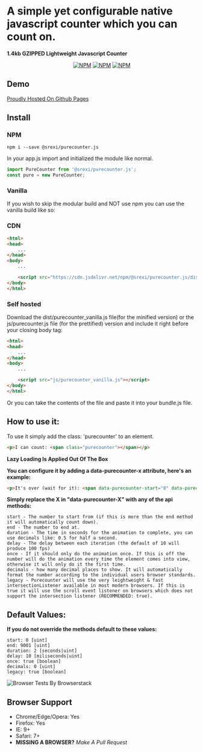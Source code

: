 # A simple yet configurable native javascript counter which you can __count__ on.
**1.4kb GZIPPED Lightweight Javascript Counter**

<p align="center">
    <a href="https://www.npmjs.com/package/@srexi/purecounter.js"><img src="https://img.shields.io/npm/v/@srexi/purecounter.js.svg" alt="NPM"></a>
    <a href="https://npmcharts.com/compare/@srexi/purecounter.js?minimal=true"><img src="https://img.shields.io/npm/dt/@srexi/purecounter.js.svg" alt="NPM"></a>
    <a href="https://www.npmjs.com/package/@srexi/purecounter.js"><img src="https://img.shields.io/npm/l/@srexi/purecounter.js.svg" alt="NPM"></a>
</p>

## Demo
[Proudly Hosted On Github Pages](https://srexi.github.io/purecounter.js/)

## Install

### NPM
```
npm i --save @srexi/purecounter.js
```
In your app.js import and initialized the module like normal.
```js
import PureCounter from '@srexi/purecounter.js';
const pure = new PureCounter;
```

### Vanilla 
If you wish to skip the modular build and NOT use npm you can use the vanilla build like so:

### CDN
```html
<html>
<head>
    ...
</head>
<body>
    ...

    <script src="https://cdn.jsdelivr.net/npm/@srexi/purecounter.js/dist/purecounter_vanilla.js"></script>
</body>
</html>
```

### Self hosted
Download the dist/purecounter_vanilla.js file(for the minified version) or the js/purecounter.js file (for the prettified) version and include it right before your closing body tag:
```html
<html>
<head>
    ...
</head>
<body>
    ...

    <script src="js/purecounter_vanilla.js"></script>
</body>
</html>
```
Or you can take the contents of the file and paste it into your bundle.js file.

## How to use it:
To use it simply add the class: 'purecounter' to an element.
```html
<p>I can count: <span class="purecounter"></span></p>
```
**Lazy Loading Is Applied Out Of The Box**

**You can configure it by adding a data-purecounter-x attribute, here's an example:**
```html
<p>It's over (wait for it): <span data-purecounter-start="0" data-purecounter-end="9001" class="purecounter">0</span>!!!</p>
```

**Simply replace the X in "data-purecounter-X" with any of the api methods:**
```
start - The number to start from (if this is more than the end method it will automatically count down).
end - The number to end at.
duration - The time in seconds for the animation to complete, you can use decimals like: 0.5 for half a second.
delay - The delay between each iteration (the default of 10 will produce 100 fps)
once - If it should only do the animation once. If this is off the number will do the animation every time the element comes into view, otherwise it will only do it the first time.
decimals - how many decimal places to show. It will automatically format the number according to the individual users browser standards.
legacy - Purecounter will use the very leightweight & fast intersectionListener available in most modern browsers. If this is true it will use the scroll event listener on browsers which does not support the intersection listener (RECOMMENDED: true).
```

## Default Values:
**If you do not override the methods default to these values:**
```
start: 0 [uint]
end: 9001 [uint]
duration: 2 [seconds|uint]
delay: 10 [miliseconds|uint]
once: true [boolean]
decimals: 0 [uint]
legacy: true [boolean]
```

![Browser Tests By Browserstack](https://github.com/srexi/purecounter.js/blob/master/asset/browserstack-logo-600x315.png)
## Browser Support
- Chrome/Edge/Opera: Yes
- Firefox: Yes
- IE: 9+
- Safari: 7+
- **MISSING A BROWSER?** *Make A Pull Request*